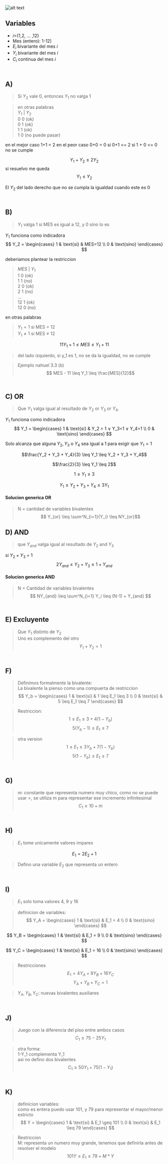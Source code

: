 ![alt text](3.3.png)
## Variables
- $i$={1,2, ... ,12}
- Mes (entero): 1-12) 
- $E_i$ bivariante del mes $i$
- $Y_i$ bivariante del mes $i$
- $C_i$ continua del mes $i$

## <br> A)
> Si $Y_2$ vale 0, entonces $Y_1$ no valga 1

> en otras palabras <br>
> $Y_1$ | $Y_2$     <br>
> 0       0 (ok)    <br>
> 0       1 (ok)    <br>
> 1       1 (ok)    <br>
> 1       0 (no puede pasar) <br>

en el mejor caso 1+1 = 2
en el peor caso 0+0 = 0
si 0+1 <= 2
si 1 + 0 <= 0 no se cumple 

$$Y_1 + Y_2 \leq 2Y_2$$
si resuelvo me queda
$$Y_1 \leq Y_2$$

El $Y_2$ del lado derecho que no se cumpla la igualdad cuando este es 0

## <br> B)
> $Y_1$ valga 1 si MES es igual a 12, y 0 sino lo es

$Y_1$ funciona como indicadora
$$
Y_2 = 
\begin{cases}
1 & \text{si} & MES=12 \\
0 & \text{sino}
\end{cases}
$$

deberiamos plantear la restriccion

> $MES$ | $Y_1$ <br>
> 1     0 (ok)  <br>
> 1     1 (no)  <br>
> 2     0 (ok)  <br>
> 2     1 (no)  <br>
> ...           <br>
> 12    1 (ok)  <br>
> 12    0 (no)  <br>


en otras palabras
> $Y_1 = 1$ si MES $=$ 12 <br>
> $Y_1 \neq 1$ si MES $\neq$ 12

$$ 11Y_1 + 1 \leq MES \leq Y_1 + 11 $$
> del lado izquierdo, si y_1 es 1, no se da la igualdad, no se cumple <br>

>Ejemplo nahuel 3.3 (b)
$$ MES - 11 \leq Y_1 \leq \frac{MES}{12}$$


## <br> C) OR
> Que $Y_1$ valga igual al resultado de $Y_2$ or $Y_3$ or $Y_4$.

$Y_1$ funciona como indicadora
$$
Y_1 = 
\begin{cases}
1 & \text{si} & Y_2 = 1 ∨ Y_3=1 ∨ Y_4=1 \\
0 & \text{sino}
\end{cases}
$$

Solo alcanza que alguna $Y_2, Y_3$ o $Y_4$ sea igual a 1 para exigir que $Y_1 = 1$

$$\frac{Y_2 + Y_3 + Y_4}{3} \leq Y_1 \leq Y_2 + Y_3 + Y_4$$

$$\frac{2}{3} \leq Y_1 \leq 2$$

$$1 \leq Y_1 \leq 3$$

$$ Y_1 \leq
Y_2 + Y_3 + Y_ 4 \leq
3Y_1$$ 

#### Solucion generica OR
> N = cantidad de variables bivalentes
$$ Y_{or} \leq
\sum^N_{i=1}{Y_i} \leq
NY_{or}$$ 

## D) AND
> que $Y_{and}$ valga igual al resultado de $Y_2$ and $Y_3$

si $Y_2 + Y_3$ = 1 
$$ 2Y_{and} \leq Y_2+Y_3 \leq 1 + Y_{and} $$

#### Solucion generica AND
> N = Cantidad de variables bivalentes
$$ NY_{and} \leq \sum^N_{i=1} Y_i \leq (N-1) + Y_{and} $$

## <br> E) Excluyente
> Que $Y_1$ distinto de $Y_2$ <br>
> Uno es complemento del otro
$$ Y_1 + Y_2 = 1$$

## <br> F) 
> Definimos formalmente la bivalente: <br>
> La bivalente la pienso como una compuerta de restriccion
$$
Y_b =
\begin{cases}
    1 & \text{si} & 1 \leq E_1 \leq 3 \\
    0 & \text{si} &  5 \leq E_1 \leq 7
\end{cases}
$$

> Restriccion:
$$ 1 \leq E_1 \leq 3+ 4 (1 - Y_b) $$
$$ 5(Y_b-1) \leq E_1 \leq 7  $$

> otra version
$$1 \leq E_1 \leq 3Y_b + 7(1 - Y_b)$$
$$ 5(1-Y_b) \leq E_1 \leq 7  $$

## <br> G) 
> m: constante que representa numero muy chico, como no se puede usar >, se utiliza m para representar ese incremento infinitesimal 
$$C_1 \geq 10+m$$


## <br> H) 
> $E_1$ tome unicamente valores impares

$$E_1 = 2 E_2 + 1  $$
> Defino una variable $E_2$ que representa un entero

## <br> I) 
> $E_1$ solo toma valores 4, 9 y 16

> definicion de variables:
$$
Y_A =
\begin{cases}
    1 & \text{si} & E_1 = 4 \\
    0 & \text{sino}
\end{cases}
$$


$$
Y_B =
\begin{cases}
    1 & \text{si} & E_1 = 9 \\
    0 & \text{sino}
\end{cases}
$$


$$
Y_C =
\begin{cases}
    1 & \text{si} & E_1 = 16 \\
    0 & \text{sino}
\end{cases}
$$

> Restricciones
$$ E_1 = 4 Y_A + 9 Y_B + 16 Y_C $$
$$ Y_A + Y_B + Y_C = 1 $$

> $Y_A,Y_B,Y_C$: nuevas bivalentes auxiliares

## <br> J) 

> Juego con la diferencia del piso entre ambos casos
$$ C_1 \geq 75 - 25Y_1$$

> otra forma: <br>
> 1-Y_1 complementa Y_1 <br>
> asi no defino dos bivalentes
$$ C_1 \geq 50 Y_1 + 75 (1-Y_1)$$


## <br> K) 

> definicion variables: <Br>
> como es entera puedo usar 101, y 79 para representar el mayor/menor estricto
$$
Y =
\begin{cases}
    1 & \text{si} & E_1 \geq 101 \\
    0 & \text{si} & E_1 \leq 79
\end{cases}
$$

> Restriccion <br>
> M: representa un numero muy grande, tenemos que definirla antes de resolver el modelo
$$101Y \leq E_1 \leq 79 + M*Y$$ 

